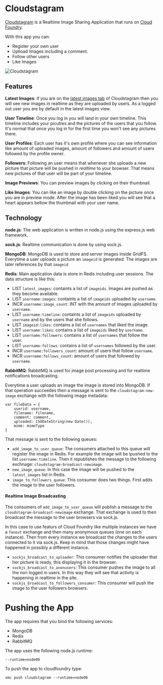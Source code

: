# Cloudstagram #

[Cloudstagram](http://cloudstagram.cloudfoundry.com/) is a Realtime Image Sharing Application that runs on [Cloud Foundry](http://cloudfoundry.com/).

With this app you can:

- Register your own user
- Uplload Images including a comment.
- Follow other users
- Like Images

![Cloudstagram](https://bitbucket.org/videlalvaro/cloudstagram/raw/68fb5f131d4f/cloudstagram.png)

## Features ##

__Latest Images__: if you are on the [latest images tab](http://cloudstagram.cloudfoundry.com/latest) of Cloudstagram then you will see new images in realtime as they are uploaded by users. As a logged out user you are by default in the latest images view.

__User Timeline__: Once you log in you will land in your own timeline. This timeline includes your picutres and the pictures of the users that you follow. It's normal that once you log in for the first time you won't see any pictures there.

__User Profiles__: Each user has it's own profile where you can see information like amount of uploaded images, amount of followers and amount of users followed by the profile owner.

__Followers__: Following an user means that whenever she uploads a new picture that picture will be pushed in _realtime_ to your browser. That means new pictures of that user will be part of your timeline.

__Image Previews__: You can preview images by clicking on their thumbnail.

__Like Images__: You can like an image by double clicking on the picture once you are in preview mode. After the image has been liked you will see that a heart appears bellow the thumbnail with your user name.

## Technology ##

__node.js__: The web application is written in node.js using the express.js web framework.

__sock.js__: Realtime communication is done by using sock.js.

__MongoDB__: MongoDB is used to store and server images inside GridFS. Everytime a user uploads a picture an `imageid` is generated. The images are later references by that `imageid`

__Redis__: Main application data is store in Redis including user sessions. The data structure is like this:

- LIST `latest_images`: containts a list of `imageids`. Images are pushed as they become available.
- LIST `username:images`: containts a list of `imageids` uploaded by `username`.
- INCR `username:image_count`: INT with the amount of images uploaded by `username`.
- LIST `username:timeline`: containts a list of `imageids` uploaded by `username` and by the users that she follows.
- LIST `imageid:likes`: contains a list of `usernames` that liked the image.
- LIST `username:likes`: contains a list of `imageids` liked by `username`.
- LIST `username:followers`: contains a list of `usernames` that follow the user.
- LIST `username:follows`: contains a list of `usernames` followed by the user.
- INCR `username:followers_count`: amount of users that follow `username`.
- INCR `username:follows_count`: amount of users that followed by `username`.

__RabbitMQ__: RabbitMQ is used for image post processing and for realtime notifications broadcasting.

Everytime a user uploads an image the image is stored into MongoDB. If that operation succeedes then a message is sent to the `cloudstagram-new-image` exchange with the following image metadata:

    var fileData = {
        userid: username,
        filename: filename,
        comment: comment,
        uploaded: ISODateString(new Date()),
        mime: mimeType
    }

That message is sent to the following queues:

- `add_image_to_user_queue`: The consumers attached to this queue will register the image in Redis. For example the image will be lpushed to the list `username:timeline`. Then it republishes the message to the following exchnage: `cloudstagram-broadcast-newimage`.
- `new_image_queue`: In this case the image will be pushed to the `latest_images` list in Redis.
- `image_to_followers_queue`: This consumer does two things. First adds the image to the user followers.

#### Realtime Image Broadcasting ###

The consumers of `add_image_to_user_queue` will publish a message to the `cloudstagram-broadcast-newimage` exchange. That exchange is used to then broadcast the message to the user browsers via sock.js.

In this case to use featurs of Cloud Foundry like multiple instances we have a `fanout` exchange and then many anonymous queues (one on each instance). Then from every instance we broadcast the changes to the users connected to it via sock.js. Keep in mind that those changes might have happened in possibly a different instance.

- `sockjs_broadcast_to_uploader`: This consumer notifies the uploader that her picture is ready, this displaying it in the browser.
- `sockjs_broadcast_to_anonusers`: This consumer pushes the image to all the non logged in users. In this way they will see that activity is happening in realtime in the site.
- `sockjs_broadcast_to_followers_consumer`: This consumer will push the image to the user followers browsers.

# Pushing the App #

The app requires that you bind the following services:

- MongoDB
- Redis
- RabbitMQ

The app uses the following node.js runtime:

`--runtime=node06`

To push the app to cloudfoundry type:

    vmc push cloudstagram --runtime=node06
